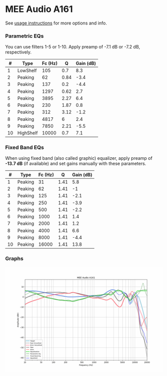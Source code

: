 # MEE Audio A161
See [usage instructions](https://github.com/jaakkopasanen/AutoEq#usage) for more options and info.

### Parametric EQs
You can use filters 1-5 or 1-10. Apply preamp of -7.1 dB or -7.2 dB, respectively.

|   # | Type      |   Fc (Hz) |    Q |   Gain (dB) |
|-----|-----------|-----------|------|-------------|
|   1 | LowShelf  |       105 | 0.7  |         8.3 |
|   2 | Peaking   |        62 | 0.84 |        -3.4 |
|   3 | Peaking   |       137 | 0.2  |        -4.4 |
|   4 | Peaking   |      1297 | 0.62 |         2.7 |
|   5 | Peaking   |      3895 | 2.27 |         6.4 |
|   6 | Peaking   |       230 | 1.87 |         0.8 |
|   7 | Peaking   |       312 | 3.12 |        -1.2 |
|   8 | Peaking   |      4817 | 6    |         2.4 |
|   9 | Peaking   |      7850 | 2.21 |        -5.5 |
|  10 | HighShelf |     10000 | 0.7  |         7.1 |

### Fixed Band EQs
When using fixed band (also called graphic) equalizer, apply preamp of **-13.7 dB** (if available) and set gains manually with these parameters.

|   # | Type    |   Fc (Hz) |    Q |   Gain (dB) |
|-----|---------|-----------|------|-------------|
|   1 | Peaking |        31 | 1.41 |         5.8 |
|   2 | Peaking |        62 | 1.41 |        -1   |
|   3 | Peaking |       125 | 1.41 |        -2.1 |
|   4 | Peaking |       250 | 1.41 |        -3.9 |
|   5 | Peaking |       500 | 1.41 |        -2.2 |
|   6 | Peaking |      1000 | 1.41 |         1.4 |
|   7 | Peaking |      2000 | 1.41 |         1.2 |
|   8 | Peaking |      4000 | 1.41 |         6.6 |
|   9 | Peaking |      8000 | 1.41 |        -4.4 |
|  10 | Peaking |     16000 | 1.41 |        13.8 |

### Graphs
![](./MEE%20Audio%20A161.png)
